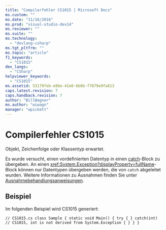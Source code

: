 ```yaml
---
title: "Compilerfehler CS1015 | Microsoft Docs"
ms.custom: ""
ms.date: "11/16/2016"
ms.prod: "visual-studio-dev14"
ms.reviewer: ""
ms.suite: ""
ms.technology: 
  - "devlang-csharp"
ms.tgt_pltfrm: ""
ms.topic: "article"
f1_keywords: 
  - "CS1015"
dev_langs: 
  - "CSharp"
helpviewer_keywords: 
  - "CS1015"
ms.assetid: 53179feb-e8be-41e0-bb0b-f7879e9fa613
caps.latest.revision: 7
caps.handback.revision: 7
author: "BillWagner"
ms.author: "wiwagn"
manager: "wpickett"
---
```

# Compilerfehler CS1015
Objekt, Zeichenfolge oder Klassentyp erwartet.  
  
 Es wurde versucht, einen vordefinierten Datentyp in einen [catch](../../csharp/language-reference/keywords/try-catch.md)\-Block zu übergeben. An einen <xref:System.Exception?displayProperty=fullName>\-Block können nur Datentypen übergeben werden, die von `catch` abgeleitet wurden. Weitere Informationen zu Ausnahmen finden Sie unter [Ausnahmebehandlungsanweisungen](../../csharp/language-reference/keywords/exception-handling-statements.md).  
  
## Beispiel  
 Im folgenden Beispiel wird CS1015 generiert:  
  
```  
// CS1015.cs class Sample { static void Main() { try { } catch(int)   // CS1015, int is not derived from System.Exception { } } }  
```